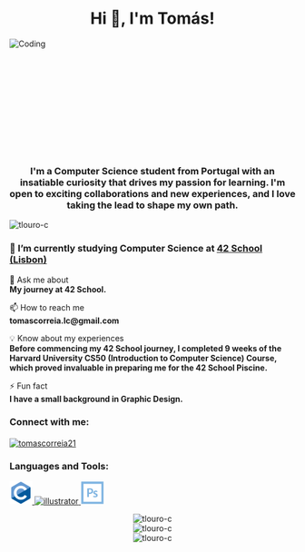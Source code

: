 <div align="center">
  <h1>Hi 👋, I'm Tomás!</h1>
</div>

<div style="width: 200px; height: 200px; overflow: hidden;">
  <img
    align="right"
    alt="Coding"
    width="405"
    src="https://i.pinimg.com/736x/b0/c7/34/b0c734e808dcfa1b3382f341474200a0.jpg"
  />
</div>

<div align="center">
  <h3>I'm a Computer Science student from Portugal with an insatiable curiosity that drives my passion for learning. I'm open to exciting collaborations and new experiences, and I love taking the lead to shape my own path.</h3>
</div>

<div align="left">
  <p> <img src="https://komarev.com/ghpvc/?username=tlouro-c&label=Profile%20views&color=0e75b6&style=flat" alt="tlouro-c" /> </p>
</div>

<div align="left">
  <h3>🌱 I’m currently studying Computer Science at <a href="https://www.42lisboa.com">42 School (Lisbon)</a>
  </h3>
</div>


<div align="left">
  <p>💬 Ask me about <br><strong>My journey at 42 School.</strong></p>
</div>

<div align="left">
  <p>📫 How to reach me <br><strong>tomascorreia.lc@gmail.com</strong></p>
</div>

<div align="left">
  <p>💡 Know about my experiences<br> <strong>Before commencing my 42 School journey, I completed 9 weeks of the Harvard University CS50 (Introduction to Computer Science) Course, which proved invaluable in preparing me for the 42 School Piscine.</strong> </p>
</div>

<div align="left">
  <p>⚡ Fun fact <br> <strong>I have a small background in Graphic Design.</strong></p>
</div>

<div align="left">
  <h3>Connect with me:</h3>
  <p>
    <a href="https://instagram.com/tomascorreia21" target="blank">
      <img align="center" src="https://raw.githubusercontent.com/rahuldkjain/github-profile-readme-generator/master/src/images/icons/Social/instagram.svg" alt="tomascorreia21" height="30" width="40" />
    </a>
  </p>
</div>

<div align="left">
  <h3>Languages and Tools:</h3>
</div>

<div align="left">
  <p>
    <a href="https://www.cprogramming.com/" target="_blank" rel="noreferrer">
      <img src="https://raw.githubusercontent.com/devicons/devicon/master/icons/c/c-original.svg" alt="c" width="40" height="40"/>
    </a>
    <a href="https://www.adobe.com/in/products/illustrator.html" target="_blank" rel="noreferrer">
      <img src="https://www.vectorlogo.zone/logos/adobe_illustrator/adobe_illustrator-icon.svg" alt="illustrator" width="40" height="40"/>
    </a>
    <a href="https://www.photoshop.com/en" target="_blank" rel="noreferrer">
      <img src="https://raw.githubusercontent.com/devicons/devicon/master/icons/photoshop/photoshop-line.svg" alt="photoshop" width="40" height="40"/>
    </a>
  </p>
</div>

<div align="center">
  <img src="https://github-readme-stats.vercel.app/api/top-langs?username=tlouro-c&show_icons=true&locale=en&layout=compact" alt="tlouro-c" />
</div>

<div align="center">
  <img src="https://github-readme-stats.vercel.app/api?username=tlouro-c&show_icons=true&locale=en" alt="tlouro-c" />
</div>

<div align="center">
  <img src="https://github-readme-streak-stats.herokuapp.com/?user=tlouro-c&" alt="tlouro-c" />
</div>
